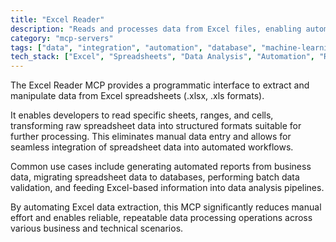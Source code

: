 ```yaml
---
title: "Excel Reader"
description: "Reads and processes data from Excel files, enabling automated data analysis and reporting workflows."
category: "mcp-servers"
tags: ["data", "integration", "automation", "database", "machine-learning", "Excel", "data-extraction", "reporting"]
tech_stack: ["Excel", "Spreadsheets", "Data Analysis", "Automation", "Reporting", "Data Validation"]
---
```


The Excel Reader MCP provides a programmatic interface to extract and manipulate data from Excel spreadsheets (.xlsx, .xls formats). 

It enables developers to read specific sheets, ranges, and cells, transforming raw spreadsheet data into structured formats suitable for further processing. This eliminates manual data entry and allows for seamless integration of spreadsheet data into automated workflows.

Common use cases include generating automated reports from business data, migrating spreadsheet data to databases, performing batch data validation, and feeding Excel-based information into data analysis pipelines. 

By automating Excel data extraction, this MCP significantly reduces manual effort and enables reliable, repeatable data processing operations across various business and technical scenarios.